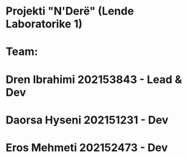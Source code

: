 # Projekti "N'Derë" (Lende Laboratorike 1)
# Team:
# Dren Ibrahimi 202153843 - Lead & Dev
# Daorsa Hyseni 202151231 - Dev
# Eros Mehmeti 202152473 - Dev
